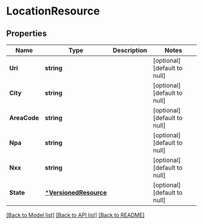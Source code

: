 # LocationResource

## Properties
Name | Type | Description | Notes
------------ | ------------- | ------------- | -------------
**Uri** | **string** |  | [optional] [default to null]
**City** | **string** |  | [optional] [default to null]
**AreaCode** | **string** |  | [optional] [default to null]
**Npa** | **string** |  | [optional] [default to null]
**Nxx** | **string** |  | [optional] [default to null]
**State** | [***VersionedResource**](VersionedResource.md) |  | [optional] [default to null]

[[Back to Model list]](../README.md#documentation-for-models) [[Back to API list]](../README.md#documentation-for-api-endpoints) [[Back to README]](../README.md)


